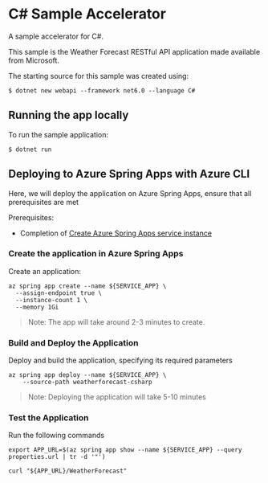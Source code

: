 # C# Sample Accelerator

A sample accelerator for C#.

This sample is the Weather Forecast RESTful API application made available from Microsoft.

The starting source for this sample was created using:
```
$ dotnet new webapi --framework net6.0 --language C#
```

## Running the app locally

To run the sample application:

```
$ dotnet run
```

## Deploying to Azure Spring Apps with Azure CLI

Here, we will deploy the application on Azure Spring Apps, ensure that all prerequisites are met

Prerequisites:

* Completion of [Create Azure Spring Apps service instance](https://github.com/Azure-Samples/acme-fitness-store/blob/Azure/README.md#create-azure-spring-apps-service-instance)

### Create the application in Azure Spring Apps

Create an application:

```shell
az spring app create --name ${SERVICE_APP} \
  --assign-endpoint true \
  --instance-count 1 \
  --memory 1Gi
```
> Note: The app will take around 2-3 minutes to create.

### Build and Deploy the Application

Deploy and build the application, specifying its required parameters

```shell
az spring app deploy --name ${SERVICE_APP} \
    --source-path weatherforecast-csharp 
```
> Note: Deploying the application will take 5-10 minutes

### Test the Application

Run the following commands

```shell
export APP_URL=$(az spring app show --name ${SERVICE_APP} --query properties.url | tr -d '"')

curl "${APP_URL}/WeatherForecast"
```
